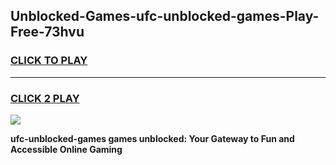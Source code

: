 
## Unblocked-Games-ufc-unblocked-games-Play-Free-73hvu
<h3>
<a href="https://premium76.site?title=ufc-unblocked-games&ref=09A">CLICK TO PLAY</a></h3>
<hr>

<h3>
<a href="https://premium76.site?title=ufc-unblocked-games&ref=09A">CLICK 2 PLAY</a>
  
</h3>

<a href="https://premium76.site?title=ufc-unblocked-games&ref=09A"><img src="https://clearcache.store/games.png"></a>


**ufc-unblocked-games games unblocked: Your Gateway to Fun and Accessible Online Gaming**
